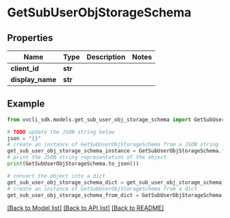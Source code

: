 # GetSubUserObjStorageSchema


## Properties

Name | Type | Description | Notes
------------ | ------------- | ------------- | -------------
**client_id** | **str** |  | 
**display_name** | **str** |  | 

## Example

```python
from vvcli_sdk.models.get_sub_user_obj_storage_schema import GetSubUserObjStorageSchema

# TODO update the JSON string below
json = "{}"
# create an instance of GetSubUserObjStorageSchema from a JSON string
get_sub_user_obj_storage_schema_instance = GetSubUserObjStorageSchema.from_json(json)
# print the JSON string representation of the object
print(GetSubUserObjStorageSchema.to_json())

# convert the object into a dict
get_sub_user_obj_storage_schema_dict = get_sub_user_obj_storage_schema_instance.to_dict()
# create an instance of GetSubUserObjStorageSchema from a dict
get_sub_user_obj_storage_schema_from_dict = GetSubUserObjStorageSchema.from_dict(get_sub_user_obj_storage_schema_dict)
```
[[Back to Model list]](../README.md#documentation-for-models) [[Back to API list]](../README.md#documentation-for-api-endpoints) [[Back to README]](../README.md)


